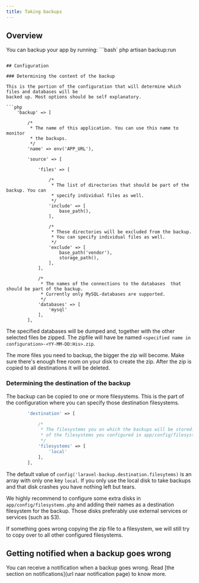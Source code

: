 ```yaml
---
title: Taking backups
---
```


## Overview

You can backup your app by running:
```bash`
php artisan backup:run
```

## Configuration

### Determining the content of the backup

This is the portion of the configuration that will determine which files and databases will be
backed up. Most options should be self explanatory.

```php
    'backup' => [

        /*
         * The name of this application. You can use this name to monitor
         * the backups.
         */
        'name' => env('APP_URL'),

        'source' => [

            'files' => [

                /*
                 * The list of directories that should be part of the backup. You can
                 * specify individual files as well.
                 */
                'include' => [
                    base_path(),
                ],

                /*
                 * These directories will be excluded from the backup.
                 * You can specify individual files as well.
                 */
                'exclude' => [
                    base_path('vendor'),
                    storage_path(),
                ],
            ],

            /*
             * The names of the connections to the databases  that should be part of the backup.
             * Currently only MySQL-databases are supported.
             */
            'databases' => [
                'mysql'
            ],
        ],
```

The specified databases will be dumped and, together with the other selected files be zipped. The zipfile
will have be named `<specified name in configuration>-<YY-MM-DD:His>.zip`.
 
The more files you need to backup, the bigger the zip will become. Make sure there's enough free room on
your disk to create the zip. After the zip is copied to all destinations it will be deleted.
 
### Determining the destination of the backup

The backup can be copied to one or more filesystems. This is the part of the configuration 
where you can specify those destination filesystems.

```php
        'destination' => [

            /*
             * The filesystems you on which the backups will be stored. Choose one or more
             * of the filesystems you configured in app/config/filesystems.php
             */
            'filesystems' => [
                'local'
            ],
        ],
```

The default value of `config('laravel-backup.destination.filesytems)` is an array with only one key `local`.
If you only use the local disk to take backups and that disk crashes you have nothing left but tears.

We highly recommend to configure some extra disks in `app/config/filesystems.php` and adding their names as
a destination filesystem for the backup. Those disks preferably use external services or services (such as S3).

If something goes wrong copying the zip file to a filesystem, we will still try to copy over to all other
configured filesystems.

## Getting notified when a backup goes wrong

You can receive a notification when a backup goes wrong. Read [the section on notifications](url naar notification page) to know more.

